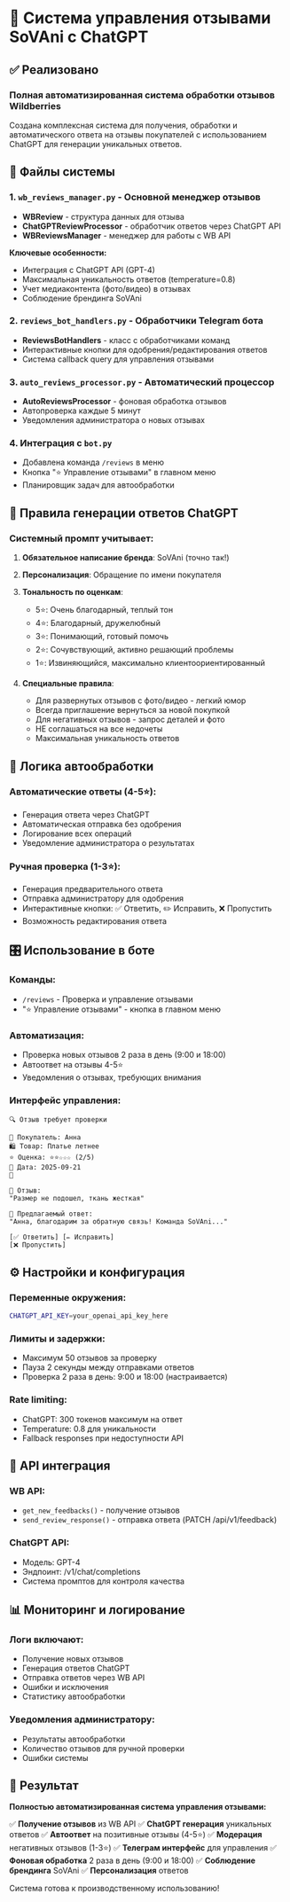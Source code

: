 # 🤖 Система управления отзывами SoVAni с ChatGPT

## ✅ Реализовано

### Полная автоматизированная система обработки отзывов Wildberries

Создана комплексная система для получения, обработки и автоматического ответа на отзывы покупателей с использованием ChatGPT для генерации уникальных ответов.

## 📁 Файлы системы

### 1. `wb_reviews_manager.py` - Основной менеджер отзывов
- **WBReview** - структура данных для отзыва
- **ChatGPTReviewProcessor** - обработчик ответов через ChatGPT API
- **WBReviewsManager** - менеджер для работы с WB API

**Ключевые особенности:**
- Интеграция с ChatGPT API (GPT-4)
- Максимальная уникальность ответов (temperature=0.8)
- Учет медиаконтента (фото/видео) в отзывах
- Соблюдение брендинга SoVAni

### 2. `reviews_bot_handlers.py` - Обработчики Telegram бота
- **ReviewsBotHandlers** - класс с обработчиками команд
- Интерактивные кнопки для одобрения/редактирования ответов
- Система callback query для управления отзывами

### 3. `auto_reviews_processor.py` - Автоматический процессор
- **AutoReviewsProcessor** - фоновая обработка отзывов
- Автопроверка каждые 5 минут
- Уведомления администратора о новых отзывах

### 4. Интеграция с `bot.py`
- Добавлена команда `/reviews` в меню
- Кнопка "⭐ Управление отзывами" в главном меню
- Планировщик задач для автообработки

## 🎯 Правила генерации ответов ChatGPT

### Системный промпт учитывает:
1. **Обязательное написание бренда**: SoVAni (точно так!)
2. **Персонализация**: Обращение по имени покупателя
3. **Тональность по оценкам**:
   - 5⭐: Очень благодарный, теплый тон
   - 4⭐: Благодарный, дружелюбный
   - 3⭐: Понимающий, готовый помочь
   - 2⭐: Сочувствующий, активно решающий проблемы
   - 1⭐: Извиняющийся, максимально клиентоориентированный

4. **Специальные правила**:
   - Для развернутых отзывов с фото/видео - легкий юмор
   - Всегда приглашение вернуться за новой покупкой
   - Для негативных отзывов - запрос деталей и фото
   - НЕ соглашаться на все недочеты
   - Максимальная уникальность ответов

## 🔄 Логика автообработки

### Автоматические ответы (4-5⭐):
- Генерация ответа через ChatGPT
- Автоматическая отправка без одобрения
- Логирование всех операций
- Уведомление администратора о результатах

### Ручная проверка (1-3⭐):
- Генерация предварительного ответа
- Отправка администратору для одобрения
- Интерактивные кнопки: ✅ Ответить, ✏️ Исправить, ❌ Пропустить
- Возможность редактирования ответа

## 🎛️ Использование в боте

### Команды:
- `/reviews` - Проверка и управление отзывами
- "⭐ Управление отзывами" - кнопка в главном меню

### Автоматизация:
- Проверка новых отзывов 2 раза в день (9:00 и 18:00)
- Автоответ на отзывы 4-5⭐
- Уведомления о отзывах, требующих внимания

### Интерфейс управления:
```
🔍 Отзыв требует проверки

👤 Покупатель: Анна
🛍️ Товар: Платье летнее
⭐ Оценка: ⭐⭐☆☆☆ (2/5)
📅 Дата: 2025-09-21
📸

💬 Отзыв:
"Размер не подошел, ткань жесткая"

🤖 Предлагаемый ответ:
"Анна, благодарим за обратную связь! Команда SoVAni..."

[✅ Ответить] [✏️ Исправить]
[❌ Пропустить]
```

## ⚙️ Настройки и конфигурация

### Переменные окружения:
```bash
CHATGPT_API_KEY=your_openai_api_key_here
```

### Лимиты и задержки:
- Максимум 50 отзывов за проверку
- Пауза 2 секунды между отправками ответов
- Проверка 2 раза в день: 9:00 и 18:00 (настраивается)

### Rate limiting:
- ChatGPT: 300 токенов максимум на ответ
- Temperature: 0.8 для уникальности
- Fallback responses при недоступности API

## 🔧 API интеграция

### WB API:
- `get_new_feedbacks()` - получение отзывов
- `send_review_response()` - отправка ответа (PATCH /api/v1/feedback)

### ChatGPT API:
- Модель: GPT-4
- Эндпоинт: /v1/chat/completions
- Система промптов для контроля качества

## 📊 Мониторинг и логирование

### Логи включают:
- Получение новых отзывов
- Генерация ответов ChatGPT
- Отправка ответов через WB API
- Ошибки и исключения
- Статистику автообработки

### Уведомления администратору:
- Результаты автообработки
- Количество отзывов для ручной проверки
- Ошибки системы

## 🎉 Результат

**Полностью автоматизированная система управления отзывами:**

✅ **Получение отзывов** из WB API
✅ **ChatGPT генерация** уникальных ответов
✅ **Автоответ** на позитивные отзывы (4-5⭐)
✅ **Модерация** негативных отзывов (1-3⭐)
✅ **Телеграм интерфейс** для управления
✅ **Фоновая обработка** 2 раза в день (9:00 и 18:00)
✅ **Соблюдение брендинга** SoVAni
✅ **Персонализация** ответов

Система готова к производственному использованию!